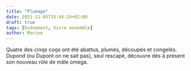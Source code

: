 ```yaml
---
title: "Plumage"
date: 2021-11-05T15:44:24+02:00
draft: true
tags: [Evénement, Vivre ensemble]
author: Marine
---
```

Quatre des cinqs coqs ont été abattus, plumés, découpés et congelés. Dupond (ou Dupont on ne sait pas), seul rescapé, découvre dès à présent son nouveau rôle de mâle omega.

